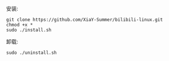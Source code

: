 安装:
````
git clone https://github.com/XiaY-Summer/bilibili-linux.git
chmod +x *
sudo ./install.sh
````
卸载:
````
sudo ./uninstall.sh
````
